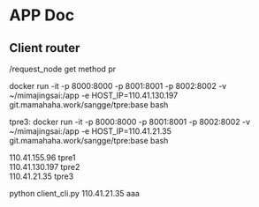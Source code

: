 # APP Doc

## Client router

/request_node
get method
pr  


docker run -it -p 8000:8000 -p 8001:8001 -p 8002:8002 -v ~/mimajingsai:/app -e HOST_IP=110.41.130.197 git.mamahaha.work/sangge/tpre:base bash  


tpre3: docker run -it -p 8000:8000 -p 8001:8001 -p 8002:8002 -v ~/mimajingsai:/app -e HOST_IP=110.41.21.35 git.mamahaha.work/sangge/tpre:base bash


110.41.155.96 tpre1  
110.41.130.197 tpre2  
110.41.21.35 tpre3

python client_cli.py 110.41.21.35 aaa